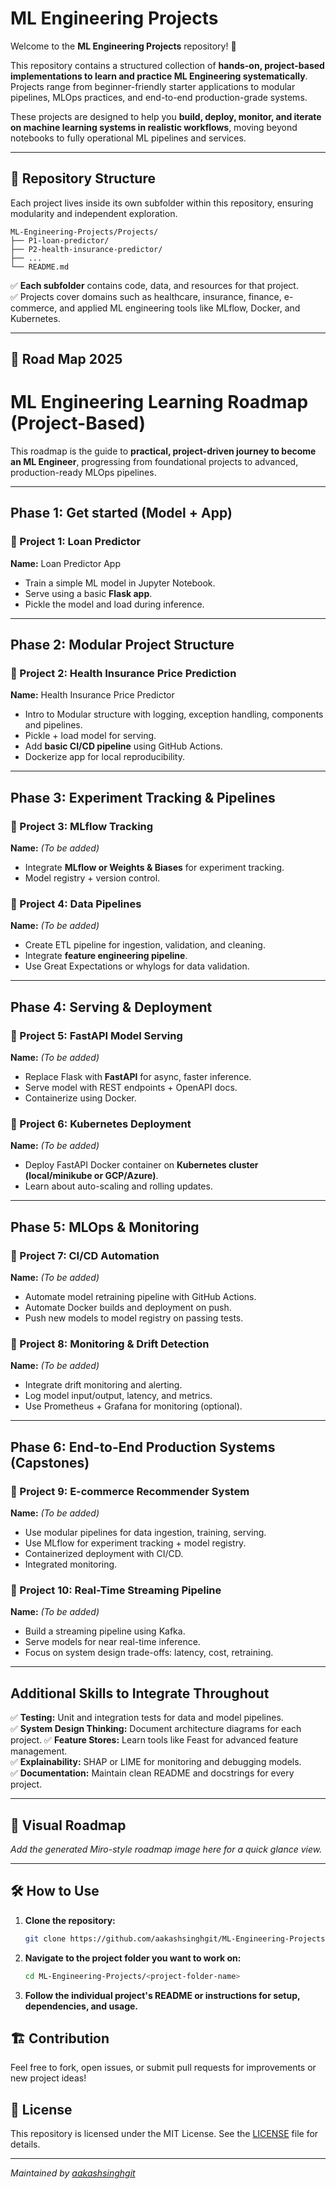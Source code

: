 # ML Engineering Projects

Welcome to the **ML Engineering Projects** repository! 🚀

This repository contains a structured collection of **hands-on, project-based implementations to learn and practice ML Engineering systematically**. Projects range from beginner-friendly starter applications to modular pipelines, MLOps practices, and end-to-end production-grade systems.

These projects are designed to help you **build, deploy, monitor, and iterate on machine learning systems in realistic workflows**, moving beyond notebooks to fully operational ML pipelines and services.

---

## 📁 Repository Structure

Each project lives inside its own subfolder within this repository, ensuring modularity and independent exploration.
```
ML-Engineering-Projects/Projects/
├── P1-loan-predictor/
├── P2-health-insurance-predictor/
├── ...
└── README.md
```
✅ **Each subfolder** contains code, data, and resources for that project.  
✅ Projects cover domains such as healthcare, insurance, finance, e-commerce, and applied ML engineering tools like MLflow, Docker, and Kubernetes.

---

## 🚀 Road Map 2025

# ML Engineering Learning Roadmap (Project-Based)

This roadmap is the guide to **practical, project-driven journey to become an ML Engineer**, progressing from foundational projects to advanced, production-ready MLOps pipelines.

---

## Phase 1: Get started (Model + App)

### 🚩 Project 1: Loan Predictor
**Name:** Loan Predictor App

* Train a simple ML model in Jupyter Notebook.
* Serve using a basic **Flask app**.
* Pickle the model and load during inference.

---

## Phase 2: Modular Project Structure

### 🚩 Project 2: Health Insurance Price Prediction
**Name:** Health Insurance Price Predictor

* Intro to Modular structure with logging, exception handling, components and pipelines.
* Pickle + load model for serving.
* Add **basic CI/CD pipeline** using GitHub Actions.
* Dockerize app for local reproducibility.

---

## Phase 3: Experiment Tracking & Pipelines

### 🚩 Project 3: MLflow Tracking
**Name:** _(To be added)_

* Integrate **MLflow or Weights & Biases** for experiment tracking.
* Model registry + version control.

### 🚩 Project 4: Data Pipelines
**Name:** _(To be added)_

* Create ETL pipeline for ingestion, validation, and cleaning.
* Integrate **feature engineering pipeline**.
* Use Great Expectations or whylogs for data validation.

---

## Phase 4: Serving & Deployment

### 🚩 Project 5: FastAPI Model Serving
**Name:** _(To be added)_

* Replace Flask with **FastAPI** for async, faster inference.
* Serve model with REST endpoints + OpenAPI docs.
* Containerize using Docker.

### 🚩 Project 6: Kubernetes Deployment
**Name:** _(To be added)_

* Deploy FastAPI Docker container on **Kubernetes cluster (local/minikube or GCP/Azure)**.
* Learn about auto-scaling and rolling updates.

---

## Phase 5: MLOps & Monitoring

### 🚩 Project 7: CI/CD Automation
**Name:** _(To be added)_

* Automate model retraining pipeline with GitHub Actions.
* Automate Docker builds and deployment on push.
* Push new models to model registry on passing tests.

### 🚩 Project 8: Monitoring & Drift Detection
**Name:** _(To be added)_

* Integrate drift monitoring and alerting.
* Log model input/output, latency, and metrics.
* Use Prometheus + Grafana for monitoring (optional).

---

## Phase 6: End-to-End Production Systems (Capstones)

### 🚩 Project 9: E-commerce Recommender System
**Name:** _(To be added)_

* Use modular pipelines for data ingestion, training, serving.
* Use MLflow for experiment tracking + model registry.
* Containerized deployment with CI/CD.
* Integrated monitoring.

### 🚩 Project 10: Real-Time Streaming Pipeline
**Name:** _(To be added)_

* Build a streaming pipeline using Kafka.
* Serve models for near real-time inference.
* Focus on system design trade-offs: latency, cost, retraining.

---

## Additional Skills to Integrate Throughout

✅ **Testing:** Unit and integration tests for data and model pipelines.  
✅ **System Design Thinking:** Document architecture diagrams for each project.
✅ **Feature Stores:** Learn tools like Feast for advanced feature management.  
✅ **Explainability:** SHAP or LIME for monitoring and debugging models.  
✅ **Documentation:** Maintain clean README and docstrings for every project.

---

## 📌 Visual Roadmap

*Add the generated Miro-style roadmap image here for a quick glance view.*

---
## 🛠️ How to Use

1. **Clone the repository:**
   ```bash
   git clone https://github.com/aakashsinghgit/ML-Engineering-Projects.git
   ```
2. **Navigate to the project folder you want to work on:**
   ```bash
   cd ML-Engineering-Projects/<project-folder-name>
   ```
3. **Follow the individual project's README or instructions for setup, dependencies, and usage.**

## 🏗️ Contribution

Feel free to fork, open issues, or submit pull requests for improvements or new project ideas!

## 📄 License

This repository is licensed under the MIT License. See the [LICENSE](LICENSE) file for details.

---
*Maintained by [aakashsinghgit](https://github.com/aakashsinghgit)*
